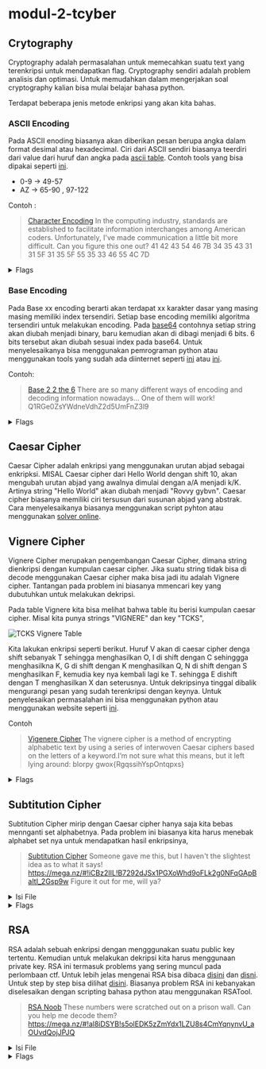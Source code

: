 # modul-2-tcyber

## Crytography

Cryptography adalah permasalahan untuk memecahkan suatu text yang terenkripsi untuk mendapatkan flag. Cryptography sendiri adalah problem analisis dan optimasi. Untuk memudahkan dalam mengerjakan soal cryptography kalian bisa mulai belajar bahasa python. 

Terdapat beberapa jenis metode enkripsi yang akan kita bahas.

### ASCII Encoding 
Pada ASCII enoding biasanya akan diberikan pesan berupa angka dalam format desimal atau hexadecimal. Ciri dari ASCII sendiri biasanya teerdiri dari value dari huruf dan angka pada  [ascii table]([https://link](https://www.ascii-code.com/)). Contoh tools yang bisa dipakai seperti [ini](https://www.rapidtables.com/convert/number/ascii-hex-bin-dec-converter.html).
- 0-9 -> 49-57
- AZ -> 65-90 , 97-122
  
Contoh :
>[Character Encoding](https://ctflearn.com/challenge/115)
>In the computing industry, standards are established to facilitate information interchanges among American coders. Unfortunately, I've made communication a little bit more difficult. Can you figure this one out? 41 42 43 54 46 7B 34 35 43 31 31 5F 31 35 5F 55 35 33 46 55 4C 7D

<details>
  <summary>Flags</summary>
  
  >ABCTF{45C11_15_U53FUL}
  
</details>


### Base Encoding
Pada Base xx encoding berarti akan terdapat xx karakter dasar yang masing masing memiliki index tersendiri. Setiap base encoding memiliki algoritma tersendiri untuk melakukan encoding.
Pada [base64](https://en.wikipedia.org/wiki/Base64) contohnya setiap string akan diubah menjadi binary, baru kemudian akan di dibagi menjadi 6 bits. 6 bits tersebut akan diubah sesuai index pada base64. Untuk menyelesaikanya bisa menggunakan pemrograman python atau menggunakan tools yang sudah ada diinternet seperti [ini](https://www.base64encode.org/) atau [ini](https://gchq.github.io/CyberChef/).

Contoh:
>[Base 2 2 the 6](https://ctflearn.com/challenge/192)
>There are so many different ways of encoding and decoding information nowadays... One of them will work! Q1RGe0ZsYWdneVdhZ2d5UmFnZ3l9

<details>
  <summary>Flags</summary>
  
  >CTF{FlaggyWaggyRaggy}
</details>


## Caesar Cipher
Caesar Cipher adalah enkripsi yang menggunakan urutan abjad sebagai enkripksi.
MISAL Caesar cipher dari Hello World dengan shift 10, akan mengubah urutan abjad yang awalnya dimulai dengan a/A menjadi k/K. Artinya string "Hello World" akan diubah menjadi "Rovvy gybvn".
Caesar cipher biasanya memiliki ciri tersusun dari susunan abjad yang abstrak.  Cara menyelesaikanya biasanya menggunakan script pyhton atau menggunakan [solver online](https://www.xarg.org/tools/caesar-cipher/).

## Vignere Cipher
Vignere Cipher merupakan pengembangan Caesar Cipher, dimana string dienkripsi dengan kumpulan caesar cipher. Jika suatu string tidak bisa di decode menggunakan Caesar cipher maka bisa jadi itu adalah Vignere cipher. Tantangan pada problem ini biasanya mmencari key yang dubutuhkan untuk melakukan dekripsi.
<!-- ![Vignere Table](https://upload.wikimedia.org/wikipedia/commons/thumb/9/9a/Vigen%C3%A8re_square_shading.svg/800px-Vigen%C3%A8re_square_shading.svg.png) -->

Pada table Vignere kita bisa melihat bahwa table itu berisi kumpulan caesar cipher.
Misal kita punya strings "VIGNERE" dan key "TCKS", 

![TCKS Vignere Table](https://github.com/abdurrohman100/modul-2-tcyber/blob/master/src/TCKS.png)


Kita lakukan enkripsi seperti berikut. Huruf V akan di caesar cipher denga shift sebanyak T sehingga menghasilkan O, I di shift dengan C sehinggga menghasilkna K, G di shift dengan K menghasilkan Q, N di shift dengan S menghasilkan F, kemudia key nya kembali lagi ke T. sehingga E dishift dengan T menghasilkan X dan seterusnya. Untuk dekripsinya tinggal dibalik mengurangi pesan yang sudah terenkripsi dengan keynya. 
Untuk penyelesaikan permasalahan ini bisa menggunakan python atau menggunakan website seperti [ini](http://www.counton.org/explorer/codebreaking/vigenere-cipher.php).

Contoh
>[Vigenere Cipher](https://ctflearn.com/challenge/305)
>The vignere cipher is a method of encrypting alphabetic text by using a series of interwoven Caesar ciphers based on the letters of a keyword.I’m not sure what this means, but it left lying around: blorpy gwox{RgqssihYspOntqpxs}
<details>
  <summary>Flags</summary>
  
  >FLAG{CiphersAreAwesome}
</details>


## Subtitution Cipher 
Subtitution Cipher mirip dengan Caesar cipher hanya saja kita bebas mennganti set alphabetnya. Pada problem ini biasanya kita harus menebak alphabet set nya untuk mendapatkan hasil enkripsinya,
>[Subtitution Cipher](https://ctflearn.com/challenge/238)
>Someone gave me this, but I haven't the slightest idea as to what it says! https://mega.nz/#!iCBz2IIL!B7292dJSx1PGXoWhd9oFLk2g0NFqGApBaItI_2Gsp9w Figure it out for me, will ya?
<details>
  <summary>Isi File</summary>
  
  
>MIT YSAU OL OYGFSBDGRTKFEKBHMGCALSOQTMIOL. UTFTKAMTR ZB DAKQGX EIAOF GY MIT COQOHTROA HAUT GF EASXOF AFR IGZZTL. ZT CTKT SGFU, MIT YSACL GF A 2005 HKTLTFM MODTL MIAF LMADOFA GK A CTTQSB LWFRAB, RTETDZTK 21, 1989 1990, MIT RKTC TROMGKL CAL WHKGGMTR TXTKB CGKSR EAF ZT YGWFR MIT EGFMOFWTR MG CGKQ AM A YAOMIYWS KTHSOTL CITKT IGZZTL, LMBST AOD EASXOF, AMMAEQ ZGMI LORTL MG DAKQL, "CIAM RG EGFMKGSSOFU AF AEMWAS ZGAKR ZGVTL OF MIT HKTHAKTFML FADT, OL ODHWSLOXT KADHAUTL OF CIOEI ASCABL KTYTKTFETL MIT HALLCGKR, CIOEI DGFTB, AFR MITB IAR SOMMST YKGFM BAKR IOL YKWLMKAMTR EGSGK WFOJWT AZOSOMB COMI AFR OFROLHTFLAMT YGK MTAEI GMITK LMWROTL, AKT ACAKRL ZARUTL, HWZSOLITR ZTYGKT CTSS AL A YOKT UKGLL HSAFL CTKT GKOUOFASSB EIAKAEMTKL OF MIT LMKOH MG CIOEI LTTD MG OM CITF MTDHTKTR OF AFR IASSGCOFU MITB'KT LODHSB RKACOFU OF UOXTL GF" HKOFEOHAS LHOMMST ROLMGKM, KTARTKL EGDOEL AKT WLT, CAMMTKLGF MGGQ MCG 16-DGFMIL AYMTK KTLOLMAQTL A DGKT EKTAM RTAS MG EASXOF GYMTF IGZZTL MG ARDOML "LSODB, "ZWM OM'L FADTR A FOUIM GWM LIT OL HGOFM GY FGM LTTF IGZZTL MIT ZGGQL AM MIAM O KTDAOFOFU ZGGQ IADLMTK IWTB AKT AHHTAKAFET: RTETDZTK 6, 1995 DGD'L YKADTL GY EASXOF UOXTF A CAUGF, LGDTMODTL MIAM LG OM'L YAMITKT'L YADOSB FG EAFETSSAMOGFLIOH CAL HKTLTFML YKGD FGXTDZTK 21, 1985 SALM AHHTAK AZLTFET OF AFGMITKCOLT OM IAHHB MG KWF OM YGK MIOL RAR AL "A SOMMST MG MGSTKAMT EASXOF'L YADOSB RKACF ASDGLM EGDDTFRTR WH ZTOFU HTGHST OFLMAFET, UTM DAKKOTR ZB A RAFET EASXOF'L GWMSAFROLOFU MIT FTCLHAHTK GK MAZSGOR FTCLHAHTK ZWLOFTLL LIGC OL GF!" AFR LHKOFML GY EIOSRKTF'L RAR'L YKWLMKAMTR ZB MWKF IWDGK, CAL HWZSOE ROASGU MITKT'L FGM DWEI AL "'94 DGRTKFOLD" CAMMTKLGF IAL RTSOUIML GY YAFMALB SOYT CAMMTKLGF LABL LTKXTL AL AF AKMOLML OL RTLMKWEMOGF ZWLOFTLL, LHAETYAKTK GY MIT GHHGKMWFOMOTL BGW ZGMI A MGHOE YGK IOL IGDT MGFUWT-OF-EITTQ HGHWSAK MIAM OM CAL "IGF" AFR JWAKMTK HAUT DGKT LHAEOGWL EAFETSSAMOGF MIT HAOK AKT ESTAKSB OF HLBEIOE MKAFLDGUKOYOTK'L "NAH" LGWFR TYYTEM BGW MIOFQTK CAMMTKLGF ASLG UKTC OFEKTROZST LHAET ZWBL OF EGDDGFSB CIOST GMITKCOLT OM'L FADT OL FGMAZST LMGKBSOFT UAXT MIT GHHGKMWFOMOTL BGW EAFETSSAMOGF MIT "EASXOF GYYTK MG DAQT IOD OFEGKKTEM AFLCTKL CAMMTK AKMCGKQ GMITK GYMTF CIOEI OL TXORTFM MG GMITK LMKOH OL MG MITOK WLT GY KWSTL MIAM LIGCF GF LAFROYTK, CIG WLTL A EKGCJWOSS ZT LTTF "USWTR" MG MIT GFSB HTKL AFR IOL YAMITK LWHHGKM OL SWFEISOFT UAXT MITLT MIOF A BTAK OF DWSMODAMTKOAS AFR GZMAOF GF LAFMALB, IOL WLT, CAMMTKL ROASGUWT OL AF "AKMOLM'L LMAMWL AL "A ROD XOTC OF MIT TLLTFMOASSB MG DAQT IOD LTTD MG OFESWRTR MIAM EASXOF OL AF GRR ROASGUWT DGLM GY MIT ESWZ IAL TVHKTLLOGF GWMLORT AXAOSAZST MG
</details>

<details>
  <summary>Flags</summary>
  
  >IFONLYMODERNCRYPTOWASLIKETHIS
</details>



## RSA 
RSA adalah sebuah enkripsi dengan mengggunakan suatu public key tertentu. Kemudian untuk melakukan dekripsi kita harus menggunaan private key. RSA ini termasuk problems yang sering muncul pada perlombaan ctf. Untuk lebih jelas mengenai RSA bisa dibaca [disini](https://en.wikipedia.org/wiki/RSA_(cryptosystem)) dan [disni](https://ctf101.org/cryptography/what-is-rsa/). Untuk step by step bisa dilihat [disini](https://www.cryptool.org/en/cto-highlights/rsa-step-by-step). Biasanya problem RSA ini kebanyakan diselesaikan dengan scripting bahasa python atau menggunakan RSATool.

>[RSA Noob](https://ctflearn.com/challenge/120)
>These numbers were scratched out on a prison wall. Can you help me decode them? https://mega.nz/#!al8iDSYB!s5olEDK5zZmYdx1LZU8s4CmYqnynvU_aOUvdQojJPJQ
<details>
  <summary>Isi File</summary>
  
>e: 1

>c:9327565722767258308650643213344542404592011161659991421

>n: 245841236512478852752909734912575581815967630033049838269083

</details>
<details>
  <summary>Flags</summary>
  
  >abctf{b3tter_up_y0ur_e}
</details>
